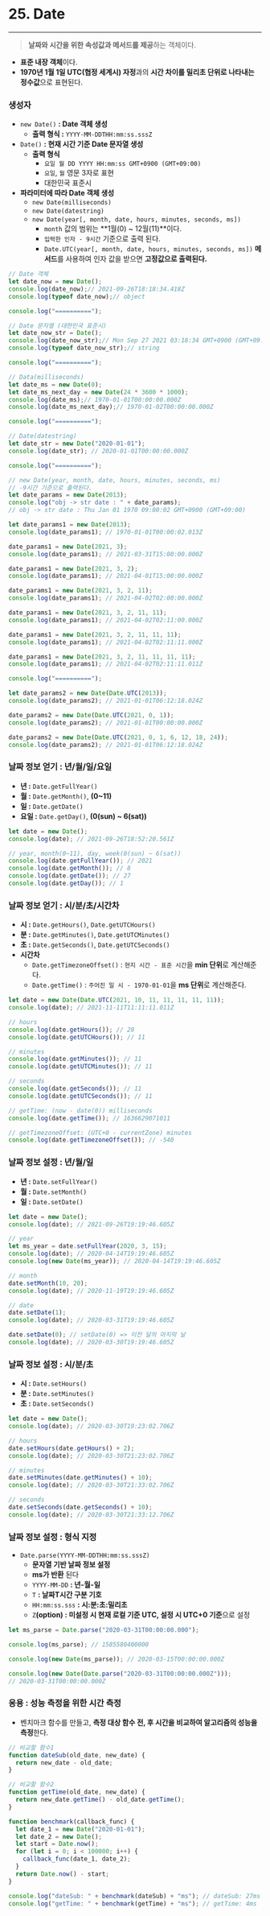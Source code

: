 # 25. Date

---

> **날짜와 시간을 위한 속성값과 메서드를 제공**하는 객체이다.
> 
- **표준 내장 객체**이다.
- **1970년 1월 1일 UTC(협정 세계시) 자정**과의 **시간 차이를 밀리초 단위로 나타내는 정수값**으로 표현된다.

### 생성자

- `new Date()` **: Date 객체 생성**
    - **출력 형식 :** `YYYY-MM-DDTHH:mm:ss.sssZ`
- `Date()` **: 현재 시간 기준 Date 문자열 생성**
    - **출력 형식**
        - `요일 월 DD YYYY HH:mm:ss GMT+0900 (GMT+09:00)`
        - `요일`, `월` 영문 3자로 표현
        - 대한민국 표준시
- **파라미터에 따라 Date 객체 생성**
    - `new Date(milliseconds)`
    - `new Date(datestring)`
    - `new Date(year[, month, date, hours, minutes, seconds, ms])`
        - `month` 값의 범위는 **1월(0) ~ 12월(11)**이다.
        - `입력한 인자 - 9시간` 기준으로 출력 된다.
        - `Date.UTC(year[, month, date, hours, minutes, seconds, ms])` **메서드**를 사용하여 인자 값을 받으면 **고정값으로 출력된다.**

```jsx
// Date 객체
let date_now = new Date();
console.log(date_now);// 2021-09-26T18:18:34.418Z
console.log(typeof date_now);// object

console.log("==========");

// Date 문자열 (대한민국 표준시)
let date_now_str = Date();
console.log(date_now_str);// Mon Sep 27 2021 03:18:34 GMT+0900 (GMT+09:00)
console.log(typeof date_now_str);// string

console.log("==========");

// Data(milliseconds)
let date_ms = new Date(0);
let date_ms_next_day = new Date(24 * 3600 * 1000);
console.log(date_ms);// 1970-01-01T00:00:00.000Z
console.log(date_ms_next_day);// 1970-01-02T00:00:00.000Z

console.log("==========");

// Date(datestring)
let date_str = new Date("2020-01-01");
console.log(date_str); // 2020-01-01T00:00:00.000Z

console.log("==========");

// new Date(year, month, date, hours, minutes, seconds, ms)
// -9시간 기준으로 출력된다.
let date_params = new Date(2013);
console.log("obj -> str date : " + date_params);
// obj -> str date : Thu Jan 01 1970 09:00:02 GMT+0900 (GMT+09:00)

let date_params1 = new Date(2013);
console.log(date_params1); // 1970-01-01T00:00:02.013Z

date_params1 = new Date(2021, 3);
console.log(date_params1); // 2021-03-31T15:00:00.000Z

date_params1 = new Date(2021, 3, 2);
console.log(date_params1); // 2021-04-01T15:00:00.000Z

date_params1 = new Date(2021, 3, 2, 11);
console.log(date_params1); // 2021-04-02T02:00:00.000Z

date_params1 = new Date(2021, 3, 2, 11, 11);
console.log(date_params1); // 2021-04-02T02:11:00.000Z

date_params1 = new Date(2021, 3, 2, 11, 11, 11);
console.log(date_params1); // 2021-04-02T02:11:11.000Z

date_params1 = new Date(2021, 3, 2, 11, 11, 11, 11);
console.log(date_params1); // 2021-04-02T02:11:11.011Z

console.log("==========");

let date_params2 = new Date(Date.UTC(2013));
console.log(date_params2); // 2021-01-01T06:12:18.024Z

date_params2 = new Date(Date.UTC(2021, 0, 1));
console.log(date_params2); // 2021-01-01T00:00:00.000Z

date_params2 = new Date(Date.UTC(2021, 0, 1, 6, 12, 18, 24));
console.log(date_params2); // 2021-01-01T06:12:18.024Z
```

### 날짜 정보 얻기 : 년/월/일/요일

- **년 :** `Date.getFullYear()`
- **월 :** `Date.getMonth()`, **(0~11)**
- **일 :** `Date.getDate()`
- **요일 :** `Date.getDay()`, **(0(sun) ~ 6(sat))**

```jsx
let date = new Date();
console.log(date); // 2021-09-26T18:52:20.561Z

// year, month(0~11), day, week(0(sun) ~ 6(sat))
console.log(date.getFullYear()); // 2021
console.log(date.getMonth()); // 8
console.log(date.getDate()); // 27
console.log(date.getDay()); // 1
```

### 날짜 정보 얻기 : 시/분/초/시간차

- **시 :** `Date.getHours()`, `Date.getUTCHours()`
- **분 :** `Date.getMinutes()`, `Date.getUTCMinutes()`
- **초 :** `Date.getSeconds()`, `Date.getUTCSeconds()`
- **시간차**
    - `Date.getTimezoneOffset()` : `현지 시간 - 표준 시간`을 **min 단위**로 계산해준다.
    - `Date.getTime()` : `주어진 일 시 - 1970-01-01`을 **ms 단위**로 계산해준다.

```jsx
let date = new Date(Date.UTC(2021, 10, 11, 11, 11, 11, 11));
console.log(date); // 2021-11-11T11:11:11.011Z

// hours
console.log(date.getHours()); // 20
console.log(date.getUTCHours()); // 11

// minutes
console.log(date.getMinutes()); // 11
console.log(date.getUTCMinutes()); // 11

// seconds
console.log(date.getSeconds()); // 11
console.log(date.getUTCSeconds()); // 11

// getTime: (now - date(0)) milliseconds
console.log(date.getTime()); // 1636629071011

// getTimezoneOffset: (UTC+0 - currentZone) minutes
console.log(date.getTimezoneOffset()); // -540
```

### 날짜 정보 설정 : 년/월/일

- **년 :** `Date.setFullYear()`
- **월 :** `Date.setMonth()`
- **일 :** `Date.setDate()`

```jsx
let date = new Date();
console.log(date); // 2021-09-26T19:19:46.605Z

// year
let ms_year = date.setFullYear(2020, 3, 15);
console.log(date); // 2020-04-14T19:19:46.605Z
console.log(new Date(ms_year)); // 2020-04-14T19:19:46.605Z

// month
date.setMonth(10, 20);
console.log(date); // 2020-11-19T19:19:46.605Z

// date
date.setDate(1);
console.log(date); // 2020-03-31T19:19:46.605Z

date.setDate(0); // setDate(0) => 이전 달의 마지막 날
console.log(date); // 2020-03-30T19:19:46.605Z
```

### 날짜 정보 설정 : 시/분/초

- **시 :** `Date.setHours()`
- **분 :** `Date.setMinutes()`
- **초 :** `Date.setSeconds()`

```jsx
let date = new Date();
console.log(date); // 2020-03-30T19:23:02.706Z

// hours
date.setHours(date.getHours() + 2);
console.log(date); // 2020-03-30T21:23:02.706Z

// minutes
date.setMinutes(date.getMinutes() + 10);
console.log(date); // 2020-03-30T21:33:02.706Z

// seconds
date.setSeconds(date.getSeconds() + 10);
console.log(date); // 2020-03-30T21:33:12.706Z
```

### 날짜 정보 설정 : 형식 지정

- `Date.parse(YYYY-MM-DDTHH:mm:ss.sssZ)`
    - **문자열 기반 날짜 정보 설정**
    - **ms가 반환** 된다
    - `YYYY-MM-DD` **: 년-월-일**
    - `T` **: 날짜T시간 구분 기호**
    - `HH:mm:ss.sss` **: 시:분:초:밀리초**
    - `Z`**(option) : 미설정 시 현재 로컬 기준 UTC, 설정 시 UTC+0 기준**으로 설정

```jsx
let ms_parse = Date.parse("2020-03-31T00:00:00.000");

console.log(ms_parse); // 1585580400000

console.log(new Date(ms_parse)); // 2020-03-15T00:00:00.000Z

console.log(new Date(Date.parse("2020-03-31T00:00:00.000Z")));
// 2020-03-31T00:00:00.000Z
```

### 응용 : 성능 측정을 위한 시간 측정

- 벤치마크 함수를 만들고, **측정 대상 함수 전, 후 시간을 비교하여 알고리즘의 성능을 측정**한다.

```jsx
// 비교할 함수1
function dateSub(old_date, new_date) {
  return new_date - old_date;
}

// 비교할 함수2
function getTime(old_date, new_date) {
  return new_date.getTime() - old_date.getTime();
}

function benchmark(callback_func) {
  let date_1 = new Date("2020-01-01");
  let date_2 = new Date();
  let start = Date.now();
  for (let i = 0; i < 100000; i++) {
    callback_func(date_1, date_2);
  }
  return Date.now() - start;
}

console.log("dateSub: " + benchmark(dateSub) + "ms"); // dateSub: 27ms
console.log("getTime: " + benchmark(getTime) + "ms"); // getTime: 4ms
```
<br>
